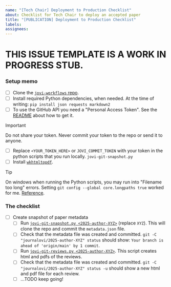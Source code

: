 ```yaml
---
name: "[Tech Chair] Deployment to Production Checklist"
about: Checklist for Tech Chair to deploy an accepted paper
title: "[PUBLICATION] Deployment to Production Checklist"
labels:
assignees:
---
```


<!--
## DO NOT EDIT THIS FILE OUTSIDE OF THE journalovi/jovi-workflows REPOSITORY
##
## This file is automatically updated in all repositories within the journalovi
## Github organization whenever the version in journalovi/jovi-workflows is
## changed, so any other edits will be overwritten. To update this file, make
## a commit or pull request at https://github.com/journalovi/jovi-workflows
-->

# THIS ISSUE TEMPLATE IS A WORK IN PROGRESS STUB.


### Setup memo

- [ ] Clone the [`jovi-workflows` repo](https://github.com/journalovi/jovi-workflows).
- [ ] Install required Python dependencies, when needed. At the time of writing: `pip install json requests markdown2`
- [ ] To use the GitHub API you need a "Personal Access Token". See the [README](https://github.com/journalovi/jovi-workflows/blob/aa63456baeec65e44862ce71fd4e904bdef6b355/README.md) about how to get it.

> [!IMPORTANT]
> Do not share your token. Never commit your token to the repo or send it to anyone.

- [ ] Replace `<YOUR_TOKEN_HERE>` or `JOVI_COMMIT_TOKEN` with your token in the python scripts that you run locally. `jovi-git-snapshot.py`
- [ ] Install [`wkhtmltopdf`](https://wkhtmltopdf.org/downloads.html).

> [!TIP]
> On windows when running the Python scripts, you may run into "Filename too long" errors. Setting `git config --global core.longpaths true` worked for me. [Reference](https://support.atlassian.com/bamboo/kb/git-checkouts-fail-on-windows-with-filename-too-long-error-unable-to-create-file-errors/).


### The checklist

- [ ] Create snapshot of paper metadata
  - [ ] Run [`jovi-git-snapshot.py <2025-author-XYZ>`](https://github.com/journalovi/jovi_snapshot/blob/main/jovi-git-snapshot.py) (replace `XYZ`). This will clone the repo and commit the `metadata.json` file.
  - [ ] Check that the metadata file was created and committed. `git -C "journalovi/2025-author-XYZ" status` should show: `Your branch is ahead of 'origin/main' by 1 commit`.
  - [ ] Run [`jovi-git-reviews.py <2025-author-XYZ>`](https://github.com/journalovi/jovi_snapshot/blob/main/jovi-git-reviews.py). This script creates html and pdfs of the reviews.
  - [ ] Check that the metadata file was created and committed. `git -C "journalovi/2025-author-XYZ" status -u` should show a new html and pdf file for each review.
  - [ ] ...TODO keep going!
